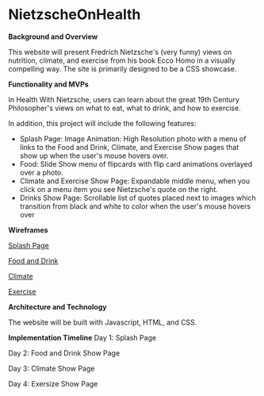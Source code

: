 # NietzscheOnHealth

**Background and Overview** 

   This website will present Fredrich Nietzsche's (very funny) views on nutrition, climate, and exercise from his book Ecco Homo in a visually compelling way. The site is primarily designed to be a CSS showcase. 
   
**Functionality and MVPs** 

In Health With Nietzsche, users can learn about the great 19th Century Philosopher's views on what to eat, what to drink, and how to exercise. 

In addition, this project will include the following features: 

- Splash Page: 
        Image Animation: High Resolution photo with a menu of links to the Food and Drink, Climate, and Exercise Show pages that show up when the user's mouse hovers over.  
- Food: 
        Slide Show menu of flipcards with flip card animations overlayed over a photo. 
- Climate and Exercise Show Page: 
        Expandable middle menu, when you click on a menu item you see Nietzsche's quote on the right. 
- Drinks Show Page: 
        Scrollable list of quotes placed next to images which transition from black and white to color when the user's mouse hovers over 


**Wireframes** 

[Splash Page](https://wireframe.cc/UBFcud)

[Food and Drink](https://wireframe.cc/4TNpQW) 

[Climate](https://wireframe.cc/a6pUuT) 

[Exercise](https://wireframe.cc/GqATe9) 



**Architecture and Technology** 

The website will be built with Javascript, HTML, and CSS. 

**Implementation Timeline** 
Day 1: Splash Page 

Day 2: Food and Drink Show Page 

Day 3: Climate Show Page 

Day 4: Exersize Show Page 
